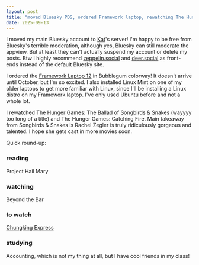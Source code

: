 ```yaml
---
layout: post
title: "moved Bluesky PDS, ordered Framework laptop, rewatching The Hunger Games"
date: 2025-09-13
---
```


I moved my main Bluesky account to [Kat](https://bsky.app/profile/katproto.girlonthemoon.xyz)'s server! I'm happy to be free from Bluesky's terrible moderation, although yes, Bluesky can still moderate the appview. But at least they can't actually suspend my account or delete my posts. Btw I highly recommend [zeppelin.social](https://zeppelin.social/) and [deer.social](https://deer.social/) as front-ends instead of the default Bluesky site.  

I ordered the [Framework Laptop 12](https://bsky.app/profile/heejinsoulyves.bsky.social/post/3lyhfei77rs24) in Bubblegum colorway! It doesn't arrive until October, but I'm so excited. I also installed Linux Mint on one of my older laptops to get more familiar with Linux, since I'll be installing a Linux distro on my Framework laptop. I've only used Ubuntu before and not a whole lot.  

I rewatched The Hunger Games: The Ballad of Songbirds & Snakes (wayyyy too long of a title) and The Hunger Games: Catching Fire. Main takeaway from Songbirds & Snakes is Rachel Zegler is truly ridiculously gorgeous and talented. I hope she gets cast in more movies soon.  

Quick round-up:  

### reading  
Project Hail Mary  

### watching  
Beyond the Bar

### to watch  
[Chungking Express](https://bsky.app/profile/heejinsoulyves.bsky.social/post/3lyjwo5fxuk2r)  

### studying  
Accounting, which is not my thing at all, but I have cool friends in my class!  